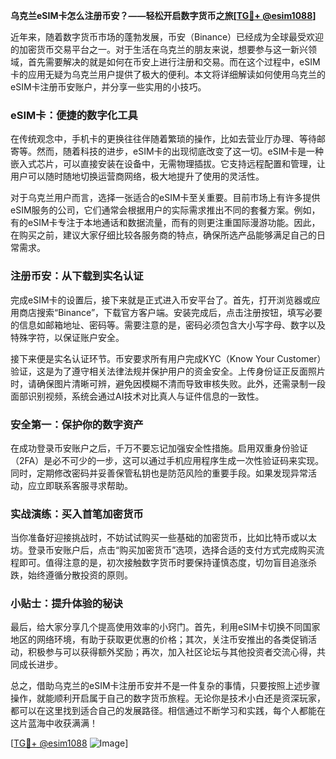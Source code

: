 **乌克兰eSIM卡怎么注册币安？——轻松开启数字货币之旅[[TG💪+ @esim1088](https://t.me/s/esim1088)]**

近年来，随着数字货币市场的蓬勃发展，币安（Binance）已经成为全球最受欢迎的加密货币交易平台之一。对于生活在乌克兰的朋友来说，想要参与这一新兴领域，首先需要解决的就是如何在币安上进行注册和交易。而在这个过程中，eSIM卡的应用无疑为乌克兰用户提供了极大的便利。本文将详细解读如何使用乌克兰的eSIM卡注册币安账户，并分享一些实用的小技巧。

### eSIM卡：便捷的数字化工具

在传统观念中，手机卡的更换往往伴随着繁琐的操作，比如去营业厅办理、等待邮寄等。然而，随着科技的进步，eSIM卡的出现彻底改变了这一切。eSIM卡是一种嵌入式芯片，可以直接安装在设备中，无需物理插拔。它支持远程配置和管理，让用户可以随时随地切换运营商网络，极大地提升了使用的灵活性。

对于乌克兰用户而言，选择一张适合的eSIM卡至关重要。目前市场上有许多提供eSIM服务的公司，它们通常会根据用户的实际需求推出不同的套餐方案。例如，有的eSIM卡专注于本地通话和数据流量，而有的则更注重国际漫游功能。因此，在购买之前，建议大家仔细比较各服务商的特点，确保所选产品能够满足自己的日常需求。

### 注册币安：从下载到实名认证

完成eSIM卡的设置后，接下来就是正式进入币安平台了。首先，打开浏览器或应用商店搜索“Binance”，下载官方客户端。安装完成后，点击注册按钮，填写必要的信息如邮箱地址、密码等。需要注意的是，密码必须包含大小写字母、数字以及特殊字符，以保证账户安全。

接下来便是实名认证环节。币安要求所有用户完成KYC（Know Your Customer）验证，这是为了遵守相关法律法规并保护用户的资金安全。上传身份证正反面照片时，请确保图片清晰可辨，避免因模糊不清而导致审核失败。此外，还需录制一段面部识别视频，系统会通过AI技术对比真人与证件信息的一致性。

### 安全第一：保护你的数字资产

在成功登录币安账户之后，千万不要忘记加强安全性措施。启用双重身份验证（2FA）是必不可少的一步，这可以通过手机应用程序生成一次性验证码来实现。同时，定期修改密码并妥善保管私钥也是防范风险的重要手段。如果发现异常活动，应立即联系客服寻求帮助。

### 实战演练：买入首笔加密货币

当你准备好迎接挑战时，不妨试试购买一些基础的加密货币，比如比特币或以太坊。登录币安账户后，点击“购买加密货币”选项，选择合适的支付方式完成购买流程即可。值得注意的是，初次接触数字货币时要保持谨慎态度，切勿盲目追涨杀跌，始终遵循分散投资的原则。

### 小贴士：提升体验的秘诀

最后，给大家分享几个提高使用效率的小窍门。首先，利用eSIM卡切换不同国家地区的网络环境，有助于获取更优惠的价格；其次，关注币安推出的各类促销活动，积极参与可以获得额外奖励；再次，加入社区论坛与其他投资者交流心得，共同成长进步。

总之，借助乌克兰的eSIM卡注册币安并不是一件复杂的事情，只要按照上述步骤操作，就能顺利开启属于自己的数字货币旅程。无论你是技术小白还是资深玩家，都可以在这里找到适合自己的发展路径。相信通过不断学习和实践，每个人都能在这片蓝海中收获满满！

[[TG💪+ @esim1088](https://t.me/s/esim1088) ![Image](https://i.postimg.cc/4NQfJmqS/Snipaste-2025-05-13-00-14-12.png)]